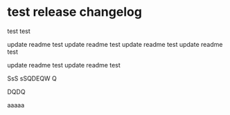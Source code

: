 # test release changelog

test test

update readme test
update readme test
update readme test
update readme test

update readme test
update readme test

SsS   sSQDEQW
Q

DQDQ

aaaaa